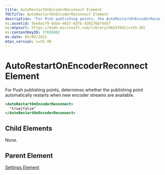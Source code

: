 ```yaml
---
title: AutoRestartOnEncoderReconnect Element
TOCTitle: AutoRestartOnEncoderReconnect Element
description: "For Push publishing points, the AutoRestartOnEncoderReconnect element determines whether the publishing point automatically restarts when new encoder streams are available."
ms:assetid: 5be8acf9-8da5-402f-83fb-938176b74d57
ms:mtpsurl: https://msdn.microsoft.com/library/Hh547041(v=VS.90)
ms:contentKeyID: 37836882
ms.date: 05/02/2012
mtps_version: v=VS.90
---
```


# AutoRestartOnEncoderReconnect Element

For Push publishing points, determines whether the publishing point automatically restarts when new encoder streams are available.

```xml
<AutoRestartOnEncoderReconnect>
  "true|false"
</AutoRestartOnEncoderReconnect>
```

## Child Elements

None.

## Parent Element

[Settings Element](settings-element.md)
